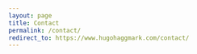 ```yaml
---
layout: page
title: Contact
permalink: /contact/
redirect_to: https://www.hugohaggmark.com/contact/
---
```

